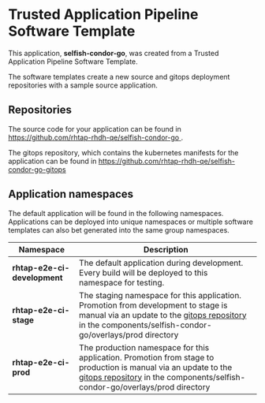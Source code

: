 # Trusted Application Pipeline Software Template

This application, **selfish-condor-go**, was created from a Trusted Application Pipeline Software Template.

The software templates create a new source and gitops deployment repositories with a sample source application. 

## Repositories

The source code for your application can be found in [https://github.com/rhtap-rhdh-qe/selfish-condor-go ](https://github.com/rhtap-rhdh-qe/selfish-condor-go ).
 
The gitops repository, which contains the kubernetes manifests for the application can be found in 
[https://github.com/rhtap-rhdh-qe/selfish-condor-go-gitops ](https://github.com/rhtap-rhdh-qe/selfish-condor-go-gitops ) 

## Application namespaces 

The default application will be found in the following namespaces. Applications can be deployed into unique namespaces or multiple software templates can also bet generated into the same group namespaces.  

|  Namespace   |  Description   |  
| -------- | -------- |   
| **rhtap-e2e-ci-development** | The default application during development. Every build will be deployed to this namespace for testing. | 
| **rhtap-e2e-ci-stage** | The staging namespace for this application. Promotion from development to stage is manual via an update to the [gitops repository](https://github.com/rhtap-rhdh-qe/selfish-condor-go-gitops ) in the components/selfish-condor-go/overlays/prod directory |  
| **rhtap-e2e-ci-prod** | The production namespace for this application. Promotion from stage to production is manual via an update to the [gitops repository](https://github.com/rhtap-rhdh-qe/selfish-condor-go-gitops ) in the components/selfish-condor-go/overlays/prod directory | 